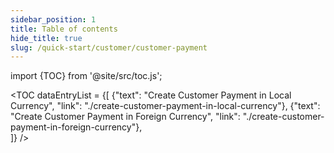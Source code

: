 ```yaml
---
sidebar_position: 1
title: Table of contents
hide_title: true 
slug: /quick-start/customer/customer-payment 
---
```


import {TOC} from '@site/src/toc.js';

<TOC
dataEntryList = {[
{"text": "Create Customer Payment in Local Currency", "link": "./create-customer-payment-in-local-currency"}, 
{"text": "Create Customer Payment in Foreign Currency", "link": "./create-customer-payment-in-foreign-currency"},  
]} 
/>
   